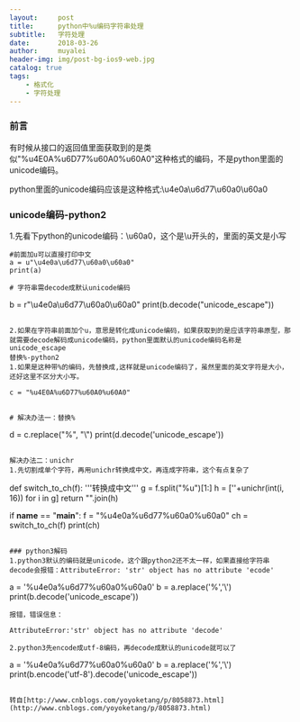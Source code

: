 ```yaml
---
layout:     post
title:      python中%u编码字符串处理
subtitle:   字符处理
date:       2018-03-26
author:     muyalei
header-img: img/post-bg-ios9-web.jpg
catalog: true
tags:
    - 格式化
    - 字符处理
---
```


### 前言
有时候从接口的返回值里面获取到的是类似"%u4E0A%u6D77%u60A0%u60A0"这种格式的编码，不是python里面的unicode编码。

python里面的unicode编码应该是这种格式:\u4e0a\u6d77\u60a0\u60a0

### unicode编码-python2
1.先看下python的unicode编码：\u60a0，这个是\u开头的，里面的英文是小写

```
#前面加u可以直接打印中文
a = u"\u4e0a\u6d77\u60a0\u60a0"
print(a)

# 字符串需decode成默认unicode编码
```
b = r"\u4e0a\u6d77\u60a0\u60a0"
print(b.decode("unicode_escape"))
```

2.如果在字符串前面加个u，意思是转化成unicode编码，如果获取到的是应该字符串原型，那就需要decode解码成unicode编码，python里面默认的unicode编码名称是unicode_escape
替换%-python2
1.如果是这种带%的编码，先替换成,这样就是unicode编码了，虽然里面的英文字符是大小，还好这里不区分大小写。

c = "%u4E0A%u6D77%u60A0%u60A0"


# 解决办法一：替换%
```
d = c.replace("%", "\\")
print(d.decode('unicode_escape'))
```

解决办法二：unichr
1.先切割成单个字符，再用unichr转换成中文，再连成字符串，这个有点复杂了
```
def switch_to_ch(f):
    '''转换成中文'''
    g = f.split("%u")[1:]
    h = [''+unichr(int(i, 16)) for i in g]
    return "".join(h)

if __name__ == "__main__":
    f = "%u4e0a%u6d77%u60a0%u60a0"
    ch = switch_to_ch(f)
    print(ch)
```

### python3解码
1.python3默认的编码就是unicode，这个跟python2还不太一样，如果直接给字符串decode会报错：AttributeError: 'str' object has no attribute 'ecode'
```
a = '%u4e0a%u6d77%u60a0%u60a0'
b = a.replace('%','\\')
print(b.decode('unicode_escape'))
```
报错，错误信息：

AttributeError:'str' object has no attribute 'decode'

2.python3先encode成utf-8编码，再decode成默认的unicode就可以了
```
a = '%u4e0a%u6d77%u60a0%u60a0'
b = a.replace('%','\\')
print(b.encode('utf-8').decode('unicode_escape'))
```

转自[http://www.cnblogs.com/yoyoketang/p/8058873.html](http://www.cnblogs.com/yoyoketang/p/8058873.html)


